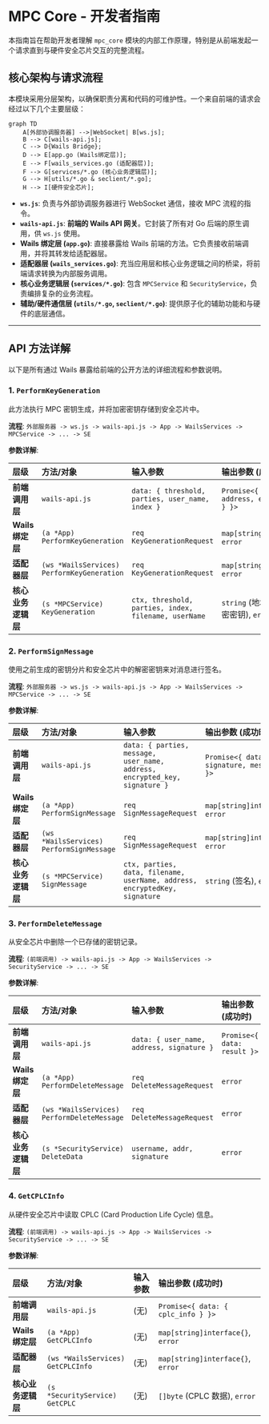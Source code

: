 # MPC Core - 开发者指南

本指南旨在帮助开发者理解 `mpc_core` 模块的内部工作原理，特别是从前端发起一个请求直到与硬件安全芯片交互的完整流程。

## 核心架构与请求流程

本模块采用分层架构，以确保职责分离和代码的可维护性。一个来自前端的请求会经过以下几个主要层级：

```mermaid
graph TD
    A[外部协调服务器] -->|WebSocket| B[ws.js];
    B --> C[wails-api.js];
    C --> D{Wails Bridge};
    D --> E[app.go (Wails绑定层)];
    E --> F[wails_services.go (适配器层)];
    F --> G[services/*.go (核心业务逻辑层)];
    G --> H[utils/*.go & seclient/*.go];
    H --> I[硬件安全芯片];
```

*   **`ws.js`**: 负责与外部协调服务器进行 WebSocket 通信，接收 MPC 流程的指令。
*   **`wails-api.js`**: **前端的 Wails API 网关**。它封装了所有对 Go 后端的原生调用，供 `ws.js` 使用。
*   **Wails 绑定层 (`app.go`)**: 直接暴露给 Wails 前端的方法。它负责接收前端调用，并将其转发给适配器层。
*   **适配器层 (`wails_services.go`)**: 充当应用层和核心业务逻辑之间的桥梁，将前端请求转换为内部服务调用。
*   **核心业务逻辑层 (`services/*.go`)**: 包含 `MPCService` 和 `SecurityService`，负责编排复杂的业务流程。
*   **辅助/硬件通信层 (`utils/*.go`, `seclient/*.go`)**: 提供原子化的辅助功能和与硬件的底层通信。

---

## API 方法详解

以下是所有通过 Wails 暴露给前端的公开方法的详细流程和参数说明。

### 1. `PerformKeyGeneration`

此方法执行 MPC 密钥生成，并将加密密钥存储到安全芯片中。

**流程**: `外部服务器 -> ws.js -> wails-api.js -> App -> WailsServices -> MPCService -> ... -> SE`

**参数详解**:

| 层级 | 方法/对象 | 输入参数 | 输出参数 (成功时) |
| :--- | :--- | :--- | :--- |
| **前端调用层** | `wails-api.js` | `data: { threshold, parties, user_name, index }` | `Promise<{ data: { address, encrypted_key } }>` |
| **Wails 绑定层** | `(a *App) PerformKeyGeneration` | `req KeyGenerationRequest` | `map[string]interface{}`, `error` |
| **适配器层** | `(ws *WailsServices) PerformKeyGeneration` | `req KeyGenerationRequest` | `map[string]interface{}`, `error` |
| **核心业务逻辑层** | `(s *MPCService) KeyGeneration` | `ctx, threshold, parties, index, filename, userName` | `string` (地址), `[]byte` (加密密钥), `error` |

### 2. `PerformSignMessage`

使用之前生成的密钥分片和安全芯片中的解密密钥来对消息进行签名。

**流程**: `外部服务器 -> ws.js -> wails-api.js -> App -> WailsServices -> MPCService -> ... -> SE`

**参数详解**:

| 层级 | 方法/对象 | 输入参数 | 输出参数 (成功时) |
| :--- | :--- | :--- | :--- |
| **前端调用层** | `wails-api.js` | `data: { parties, message, user_name, address, encrypted_key, signature }` | `Promise<{ data: { signature, message } }>` |
| **Wails 绑定层** | `(a *App) PerformSignMessage` | `req SignMessageRequest` | `map[string]interface{}`, `error` |
| **适配器层** | `(ws *WailsServices) PerformSignMessage` | `req SignMessageRequest` | `map[string]interface{}`, `error` |
| **核心业务逻辑层** | `(s *MPCService) SignMessage` | `ctx, parties, data, filename, userName, address, encryptedKey, signature` | `string` (签名), `error` |

### 3. `PerformDeleteMessage`

从安全芯片中删除一个已存储的密钥记录。

**流程**: `(前端调用) -> wails-api.js -> App -> WailsServices -> SecurityService -> ... -> SE`

**参数详解**:

| 层级 | 方法/对象 | 输入参数 | 输出参数 (成功时) |
| :--- | :--- | :--- | :--- |
| **前端调用层** | `wails-api.js` | `data: { user_name, address, signature }` | `Promise<{ data: result }>` |
| **Wails 绑定层** | `(a *App) PerformDeleteMessage` | `req DeleteMessageRequest` | `error` |
| **适配器层** | `(ws *WailsServices) PerformDeleteMessage` | `req DeleteMessageRequest` | `error` |
| **核心业务逻辑层** | `(s *SecurityService) DeleteData` | `username, addr, signature` | `error` |

### 4. `GetCPLCInfo`

从硬件安全芯片中读取 CPLC (Card Production Life Cycle) 信息。

**流程**: `(前端调用) -> wails-api.js -> App -> WailsServices -> SecurityService -> ... -> SE`

**参数详解**:

| 层级 | 方法/对象 | 输入参数 | 输出参数 (成功时) |
| :--- | :--- | :--- | :--- |
| **前端调用层** | `wails-api.js` | (无) | `Promise<{ data: { cplc_info } }>` |
| **Wails 绑定层** | `(a *App) GetCPLCInfo` | (无) | `map[string]interface{}`, `error` |
| **适配器层** | `(ws *WailsServices) GetCPLCInfo` | (无) | `map[string]interface{}`, `error` |
| **核心业务逻辑层** | `(s *SecurityService) GetCPLC` | (无) | `[]byte` (CPLC 数据), `error` |